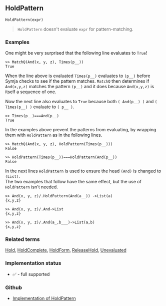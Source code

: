 ## HoldPattern

```
HoldPattern(expr)
```

> `HoldPattern` doesn't evaluate `expr` for pattern-matching. 
 

### Examples

One might be very surprised that the following line evaluates to `True`! 

```
>> MatchQ(And(x, y, z), Times(p__))
True
```

When the line above is evaluated  `Times(p__)` evaluates to `(p__)` before Symja checks to see if the pattern matches. `MatchQ` then determines if `And(x,y,z)` matches the pattern `(p__)` and it does because `And(x,y,z)` is itself a sequence of one.

Now the next line also evaluates to `True` because both `( And(p__) )` and `( Times(p__) )` evaluate to `( p__ )`.

```
>> Times(p__)===And(p__)
True
```

In the examples above prevent the patterns from evaluating, by wrapping them with `HoldPattern` as in the following lines. 

```
>> MatchQ(And(x, y, z), HoldPattern(Times(p__))) 
False

>> HoldPattern(Times(p__))===HoldPattern(And(p__)) 
False
```

In the next lines `HoldPattern` is used to ensure the head `(And)` is changed to `(List)`.  
The two examples that follow have the same effect, but the use of `HoldPattern` isn't needed.
 
```
>> And(x, y, z)/.HoldPattern(And(a__)) ->List(a)
{x,y,z}

>> And(x, y, z)/.And->List 
{x,y,z}

>> And(x, y, z)/.And(a_,b___)->List(a,b) 
{x,y,z}
```

### Related terms 
[Hold](Hold.md), [HoldComplete](HoldComplete.md), [HoldForm](HoldForm.md), [ReleaseHold](ReleaseHold.md), [Unevaluated](Unevaluated.md)







### Implementation status

* &#x2705; - full supported

### Github

* [Implementation of HoldPattern](https://github.com/axkr/symja_android_library/blob/master/symja_android_library/matheclipse-core/src/main/java/org/matheclipse/core/builtin/PatternMatching.java#L851) 

